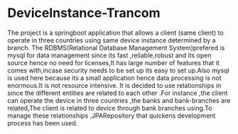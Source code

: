 # DeviceInstance-Trancom
The project is a springboot application that allows a client (same client) to operate in three countries using same device instance determined by a branch.
The RDBMS(Relational Database Management System)prefered is mysql for data management since its fast ,reliable,robust and its open source hence no need for licenses,It has large number of features that it comes with,incase security needs to be set up its easy to set up.Also mysql is used here because its a small application hence data processing is not enormous.It is not resource intensive.
It is decided to use relationships in since the different entities are related to each other .For instance ,the client can operate the device in three countries ,the banks and bank-branches are related,The client is related to device through bank branches using.To manage these relationships ,JPARepository that quickens development process has been used.
